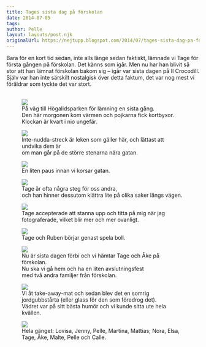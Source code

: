```yaml
---
title: Tages sista dag på förskolan
date: 2014-07-05
tags: 	
author: Pelle
layout: layouts/post.njk
originalUrl: https://nejtupp.blogspot.com/2014/07/tages-sista-dag-pa-forskolan.html
---
```


Bara för en kort tid sedan, inte alls länge sedan faktiskt, lämnade vi Tage för första gången på förskolan. Det känns som igår. Men nu har han blivit så stor att han lämnat förskolan bakom sig – igår var sista dagen på Il Crocodill. Själv var han inte särskilt nostalgisk över detta faktum, det var nog mest vi föräldrar som tyckte det var stort.<br><br>

<figure>
	<img src="../../../../img/Sista+dagen+pa%CC%8A+fo%CC%88rskolan-PERK8786.jpg">
	<figcaption>På väg till Högalidsparken för lämning en sista gång. <br>Den här morgonen kom värmen och pojkarna fick kortbyxor. Klockan är kvart i nio ungefär.</figcaption>
</figure>

<figure>
	<img src="../../../../img/Sista+dagen+pa%CC%8A+fo%CC%88rskolan-PERK8791.jpg">
	<figcaption>Inte-nudda-streck är leken som gäller här, och lättast att undvika dem är <br>om man går på de större stenarna nära gatan.</figcaption>
</figure>

<figure>
	<img src="../../../../img/Sista+dagen+pa%CC%8A+fo%CC%88rskolan-PERK8805.jpg">
	<figcaption>En liten paus innan vi korsar gatan.</figcaption>
</figure>

<figure>
	<img src="../../../../img/Sista+dagen+pa%CC%8A+fo%CC%88rskolan-PERK8809.jpg">
	<figcaption>Tage är ofta några steg för oss andra, <br>och han hinner dessutom klättra lite på olika saker längs vägen.</figcaption>
</figure>

<figure>
	<img src="../../../../img/Sista+dagen+pa%CC%8A+fo%CC%88rskolan-PERK8821.jpg">
	<figcaption>Tage accepterade att stanna upp och titta på mig när jag fotograferade, vilket blir mer och mer ovanligt.</figcaption>
</figure>

<figure>
	<img src="../../../../img/Sista+dagen+pa%CC%8A+fo%CC%88rskolan-PERK8835.jpg">
	<figcaption>Tage och Ruben börjar genast spela boll. </figcaption>
</figure>

<figure>
	<img src="../../../../img/Sista+dagen+pa%CC%8A+fo%CC%88rskolan-PERK8869.jpg">
	<figcaption>Nu är sista dagen förbi och vi hämtar Tage och Åke på förskolan. <br>Nu ska vi gå hem och ha en liten avslutningsfest <br>med två andra familjer från förskolan.</figcaption>
</figure>

<figure>
	<img src="../../../../img/Avslutningsfest-LovisasIphone_modified.jpg">
	<figcaption>Vi åt take-away-mat och sedan blev det en somrig jordgubbstårta (eller glass för den som föredrog det). <br>Vädret var på sitt bästa humör och vi kunde sitta ute hela kvällen.</figcaption>
</figure>

<figure>
	<img src="../../../../img/Avslutningsfest-PERK8874.jpg">
	<figcaption>Hela gänget: Lovisa, Jenny, Pelle, Martina, Mattias; Nora, Elsa, Tage, Åke, Malte, Pelle och Calle.</figcaption>
</figure>
